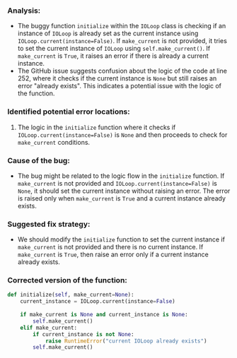 ### Analysis:
- The buggy function `initialize` within the `IOLoop` class is checking if an instance of `IOLoop` is already set as the current instance using `IOLoop.current(instance=False)`. If `make_current` is not provided, it tries to set the current instance of `IOLoop` using `self.make_current()`. If `make_current` is `True`, it raises an error if there is already a current instance.
- The GitHub issue suggests confusion about the logic of the code at line 252, where it checks if the current instance is `None` but still raises an error "already exists". This indicates a potential issue with the logic of the function.

### Identified potential error locations:
1. The logic in the `initialize` function where it checks if `IOLoop.current(instance=False)` is `None` and then proceeds to check for `make_current` conditions.

### Cause of the bug:
- The bug might be related to the logic flow in the `initialize` function. If `make_current` is not provided and `IOLoop.current(instance=False)` is `None`, it should set the current instance without raising an error. The error is raised only when `make_current` is `True` and a current instance already exists.

### Suggested fix strategy:
- We should modify the `initialize` function to set the current instance if `make_current` is not provided and there is no current instance. If `make_current` is `True`, then raise an error only if a current instance already exists.

### Corrected version of the function:
```python
def initialize(self, make_current=None):
    current_instance = IOLoop.current(instance=False)
    
    if make_current is None and current_instance is None:
        self.make_current()
    elif make_current:
        if current_instance is not None:
            raise RuntimeError("current IOLoop already exists")
        self.make_current()
```